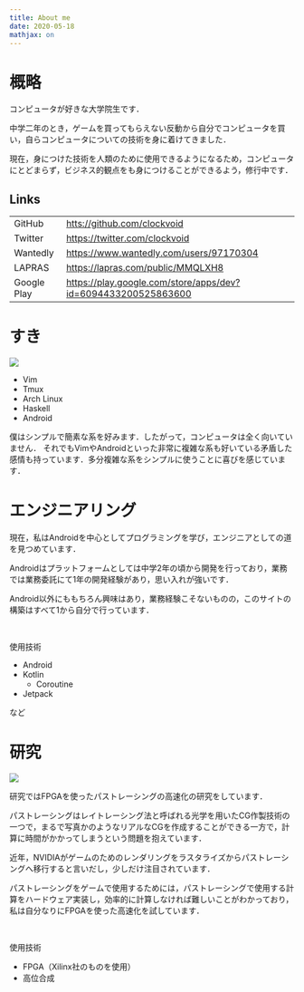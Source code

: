 ```yaml
---
title: About me
date: 2020-05-18
mathjax: on
---
```


# 概略
コンピュータが好きな大学院生です．

中学二年のとき，ゲームを買ってもらえない反動から自分でコンピュータを買い，自らコンピュータについての技術を身に着けてきました．

現在，身につけた技術を人類のために使用できるようになるため，コンピュータにとどまらず，ビジネス的観点をも身につけることができるよう，修行中です．

## Links
| | |
| --- | --- |
| GitHub | [htts://github.com/clockvoid ](https://github.com/clockvoid) |
| Twitter | [https://twitter.com/clockvoid ](https://twitter.com/clockvoid) |
| Wantedly | [https://www.wantedly.com/users/97170304 ](https://www.wantedly.com/users/97170304) |
| LAPRAS | [https://lapras.com/public/MMQLXH8 ](https://lapras.com/public/MMQLXH8) |
| Google Play | [https://play.google.com/store/apps/dev?id=6094433200525863600 ](https://play.google.com/store/apps/dev?id=6094433200525863600) |

# すき

![](https://i.imgur.com/7zaUUtQ.png)

- Vim
- Tmux
- Arch Linux
- Haskell
- Android

僕はシンプルで簡素な系を好みます．したがって，コンピュータは全く向いていません．
それでもVimやAndroidといった非常に複雑な系も好いている矛盾した感情も持っています．多分複雑な系をシンプルに使うことに喜びを感じています．

# エンジニアリング
現在，私はAndroidを中心としてプログラミングを学び，エンジニアとしての道を見つめています．

Androidはプラットフォームとしては中学2年の頃から開発を行っており，業務では業務委託にて1年の開発経験があり，思い入れが強いです．

Android以外にももちろん興味はあり，業務経験こそないものの，このサイトの構築はすべて1から自分で行っています．

<br>

使用技術

- Android
- Kotlin
    - Coroutine
- Jetpack

など

# 研究

![](https://i.imgur.com/EqKfoNr.png)

研究ではFPGAを使ったパストレーシングの高速化の研究をしています．

パストレーシングはレイトレーシング法と呼ばれる光学を用いたCG作製技術の一つで，まるで写真かのようなリアルなCGを作成することができる一方で，計算に時間がかかってしまうという問題を抱えています．

近年，NVIDIAがゲームのためのレンダリングをラスタライズからパストレーシングへ移行すると言いだし，少しだけ注目されています．

パストレーシングをゲームで使用するためには，パストレーシングで使用する計算をハードウェア実装し，効率的に計算しなければ難しいことがわかっており，私は自分なりにFPGAを使った高速化を試しています．

<br>

使用技術

- FPGA（Xilinx社のものを使用）
- 高位合成

